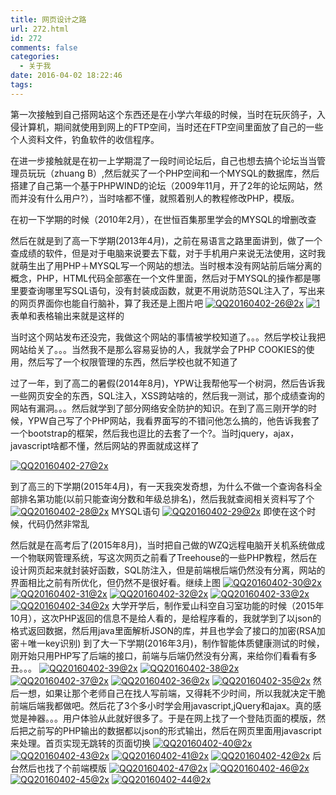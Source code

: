 ```yaml
---
title: 网页设计之路
url: 272.html
id: 272
comments: false
categories:
  - 关于我
date: 2016-04-02 18:22:46
tags:
---
```


第一次接触到自己搭网站这个东西还是在小学六年级的时候，当时在玩灰鸽子，入侵计算机，期间就使用到网上的FTP空间，当时还在FTP空间里面放了自己的一些个人资料文件，钓鱼软件的收信程序。

在进一步接触就是在初一上学期混了一段时间论坛后，自己也想去搞个论坛当当管理员玩玩（zhuang B）,然后就买了一个PHP空间和一个MYSQL的数据库，然后搭建了自己第一个基于PHPWIND的论坛（2009年11月，开了2年的论坛网站，然而并没有什么用户?），当时啥都不懂，就照着别人的教程修改PHP，模版。

在初一下学期的时候（2010年2月），在世恒百集那里学会的MYSQL的增删改查 

然后在就是到了高一下学期(2013年4月)，之前在易语言之路里面讲到，做了一个查成绩的软件，但是对于电脑来说要去下载，对于手机用户来说无法使用，这时我就萌生出了用PHP＋MYSQL写一个网站的想法。当时根本没有网站前后端分离的概念，PHP，HTML代码全部塞在一个文件里面，然后对于MYSQL的操作都是哪里要查询哪里写SQL语句，没有封装成函数，就更不用说防范SQL注入了，写出来的网页界面你也能自行脑补，算了我还是上图片吧
[![QQ20160402-26@2x](/images/old/2016/04/QQ20160402-26@2x.png)](/images/old/2016/04/QQ20160402-26@2x.png)
[![1](/images/old/2016/04/1.png)](/images/old/2016/04/1.png) 
表单和表格输出来就是这样的 

当时这个网站发布还没完，我做这个网站的事情被学校知道了。。。然后学校让我把网站给关了。。。当然我不是那么容易妥协的人，我就学会了PHP COOKIES的使用，然后写了一个权限管理的东西，然后学校也就不知道了

过了一年，到了高二的暑假(2014年8月)，YPW让我帮他写一个树洞，然后告诉我一些网页安全的东西，SQL注入，XSS跨站啥的，然后我一测试，那个成绩查询的网站有漏洞。。。然后就学到了部分网络安全防护的知识。在到了高三刚开学的时候，YPW自己写了个PHP网站，我看界面写的不错问他怎么搞的，他告诉我套了一个bootstrap的框架，然后我也逗比的去套了一个?。当时jquery，ajax，javascript啥都不懂，然后网站的界面就成这样了

[![QQ20160402-27@2x](/images/old/2016/04/QQ20160402-27@2x.png)](/images/old/2016/04/QQ20160402-27@2x.png) 

到了高三的下学期(2015年4月)，有一天我突发奇想，为什么不做一个查询各科全部排名第功能(以前只能查询分数和年级总排名)，然后我就查阅相关资料写了个
[![QQ20160402-28@2x](/images/old/2016/04/QQ20160402-28@2x.png)](/images/old/2016/04/QQ20160402-28@2x.png) 
MYSQL语句
[![QQ20160402-29@2x](/images/old/2016/04/QQ20160402-29@2x.png)](/images/old/2016/04/QQ20160402-29@2x.png)
即使在这个时候，代码仍然非常乱   

然后就是在高考后了(2015年8月)，当时把自己做的WZQ远程电脑开关机系统做成一个物联网管理系统，写这次网页之前看了Treehouse的一些PHP教程，然后在设计网页起来就封装好函数，SQL防注入，但是前端根后端仍然没有分离，网站的界面相比之前有所优化，但仍然不是很好看。继续上图
[![QQ20160402-30@2x](/images/old/2016/04/QQ20160402-30@2x-1024x540.png)](/images/old/2016/04/QQ20160402-30@2x-1024x540.png)
[![QQ20160402-31@2x](/images/old/2016/04/QQ20160402-31@2x-1024x540.png)](/images/old/2016/04/QQ20160402-31@2x-1024x540.png)
[![QQ20160402-32@2x](/images/old/2016/04/QQ20160402-32@2x-1024x540.png)](/images/old/2016/04/QQ20160402-32@2x-1024x540.png)
[![QQ20160402-33@2x](/images/old/2016/04/QQ20160402-33@2x-1024x540.png)](/images/old/2016/04/QQ20160402-33@2x-1024x540.png)
[![QQ20160402-34@2x](/images/old/2016/04/QQ20160402-34@2x-1024x540.png)](/images/old/2016/04/QQ20160402-34@2x-1024x540.png)
大学开学后，制作爱山科空自习室功能的时候（2015年10月），这次PHP返回的信息不是给人看的，是给程序看的，我就学到了以json的格式返回数据，然后用java里面解析JSON的库，并且也学会了接口的加密(RSA加密＋唯一key识别) 到了大一下学期(2016年3月)，制作智能体质健康测试的时候，刚开始只用PHP写了后端的接口，前端与后端仍然没有分离，来给你们看看有多丑。。。 
[![QQ20160402-39@2x](/images/old/2016/04/QQ20160402-39@2x-1024x772.png)](/images/old/2016/04/QQ20160402-39@2x.png) [![QQ20160402-38@2x](/images/old/2016/04/QQ20160402-38@2x-1024x772.png)](/images/old/2016/04/QQ20160402-38@2x.png) [![QQ20160402-37@2x](/images/old/2016/04/QQ20160402-37@2x-1024x772.png)](/images/old/2016/04/QQ20160402-37@2x.png) [![QQ20160402-36@2x](/images/old/2016/04/QQ20160402-36@2x-1024x772.png)](/images/old/2016/04/QQ20160402-36@2x.png) [![QQ20160402-35@2x](/images/old/2016/04/QQ20160402-35@2x-1024x772.png)](/images/old/2016/04/QQ20160402-35@2x.png) 
然后一想，如果让那个老师自己在找人写前端，又得耗不少时间，所以我就决定干脆前端后端我都做吧。然后花了3个多小时学会用javascript,jQuery和ajax。真的感觉是神器。。。用户体验从此就好很多了。于是在网上找了一个登陆页面的模版，然后把之前写的PHP输出的数据都以json的形式输出，然后在网页里面用javascript来处理。首页实现无跳转的页面切换
[![QQ20160402-40@2x](/images/old/2016/04/QQ20160402-40@2x-1024x704.png)](/images/old/2016/04/QQ20160402-40@2x.png)
[![QQ20160402-43@2x](/images/old/2016/04/QQ20160402-43@2x-1024x664.png)](/images/old/2016/04/QQ20160402-43@2x.png) 
[![QQ20160402-41@2x](/images/old/2016/04/QQ20160402-41@2x-856x1024.png)](/images/old/2016/04/QQ20160402-41@2x.png) 
[![QQ20160402-42@2x](/images/old/2016/04/QQ20160402-42@2x-1024x919.png)](/images/old/2016/04/QQ20160402-42@2x.png)
后台然后也找了个前端模版
[![QQ20160402-47@2x](/images/old/2016/04/QQ20160402-47@2x-1024x356.png)](/images/old/2016/04/QQ20160402-47@2x.png) 
[![QQ20160402-46@2x](/images/old/2016/04/QQ20160402-46@2x-1024x691.png)](/images/old/2016/04/QQ20160402-46@2x.png) 
[![QQ20160402-45@2x](/images/old/2016/04/QQ20160402-45@2x-1024x450.png)](/images/old/2016/04/QQ20160402-45@2x.png) 
[![QQ20160402-44@2x](/images/old/2016/04/QQ20160402-44@2x-1024x691.png)](/images/old/2016/04/QQ20160402-44@2x.png)
